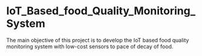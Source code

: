# IoT_Based_food_Quality_Monitoring_System
The main objective of this project is to develop the IoT based food quality monitoring system with low-cost sensors to pace of decay of food.
